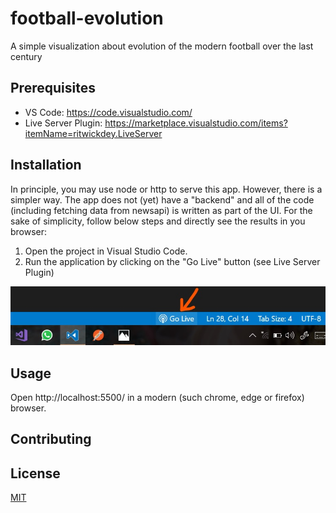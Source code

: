 # football-evolution
A simple visualization about evolution of the modern football over the last century

## Prerequisites

* VS Code: https://code.visualstudio.com/
* Live Server Plugin: https://marketplace.visualstudio.com/items?itemName=ritwickdey.LiveServer 

## Installation
In principle, you may use node or http to serve this app. However, there is a simpler way. The app does not (yet) have a "backend" and all of the code (including fetching data from newsapi) is written as part of the UI. For the sake of simplicity, follow below steps and directly see the results in you browser:

 1. Open the project in Visual Studio Code.
 2. Run the application by clicking on the "Go Live" button (see Live Server Plugin)

![live server button](/images/vscode-live-server.jpg)

## Usage

Open http://localhost:5500/ in a modern (such chrome, edge or firefox) browser.

## Contributing


## License
[MIT](https://choosealicense.com/licenses/mit/)
